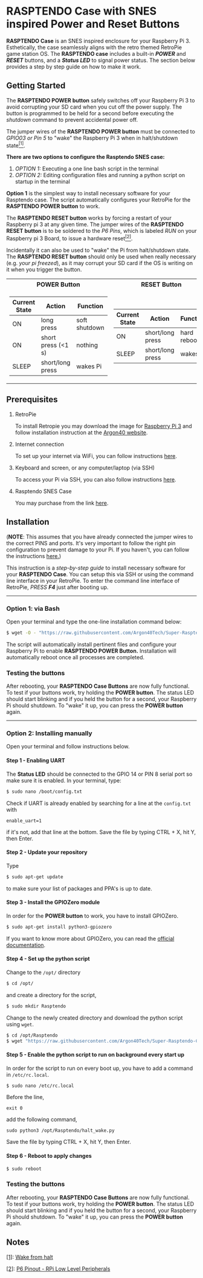 # RASPTENDO Case with SNES inspired Power and Reset Buttons

**RASPTENDO Case** is an SNES inspired enclosure for your Raspberry Pi 3. Esthetically, the case seamlessly aligns with the retro themed RetroPie game station OS. The **RASPTENDO case** includes a built-in ***POWER*** and ***RESET*** buttons, and a ***Status LED*** to signal power status. The section below provides a step by step guide on how to make it work.


## Getting Started

The **RASPTENDO POWER button** safely switches off your Raspberry Pi 3 to avoid corrupting your SD card when you cut off the power supply. The button is programmed to be held for a second before executing the *shutdown* command to prevent accidental power off.

The jumper wires of the **RASPTENDO POWER button** must be connected to *GPIO03 or Pin 5* to "wake" the Raspberry Pi 3 when in halt/shutdown state<a href="#note1"><sup>[1]</sup></a>.

**There are two options to configure the Rasptendo SNES case:**
1. *OPTION 1:* Executing a one line bash script in the terminal
2. *OPTION 2:* Editing configuration files and running a python script on startup in the terminal

**Option 1** is the simplest way to install necessary software for your Rasptendo case. The script automatically configures your RetroPie for the **RASPTENDO POWER button** to work.

The **RASPTENDO RESET button** works by forcing a restart of your Raspberry pi 3 at any given time. The jumper wires of the **RASPTENDO RESET button** is to be soldered to the *P6 Pins*, which is labeled *RUN* on your Raspberry pi 3 Board, to issue a hardware reset<a href="#note2"><sup>[2]</sup></a>.

Incidentally it can also be used to "wake" the Pi from halt/shutdown state. The **RASPTENDO RESET button** should only be used when really necessary (e.g. *your pi freezed*), as it may corrupt your SD card if the OS is writing on it when you trigger the button.

<table>
<tr><th>POWER Button</th><th>RESET Button</th></tr>
<tr><td>
      
| Current State | Action             | Function               | 
|---------------|--------------------|------------------------|
| ON            | long press         | soft shutdown          |
| ON            | short press (<1 s) | nothing                |
| SLEEP         | short/long press   | wakes Pi               |

</td><td>

| Current State | Action             | Function               |
|---------------|--------------------|------------------------|
| ON            | short/long press   | hard reboot            |
| SLEEP         | short/long press   | wakes Pi               |

</td></tr> </table>


## Prerequisites
1. RetroPie

      To install Retropie you may download the image for [Raspberry Pi 3](https://github.com/RetroPie/RetroPie-Setup/releases/download/4.2/retropie-4.2-rpi2_rpi3.img.gz "RetroPie for version RPi 2/3") and follow installation instruction at the [Argon40 website](https://www.argon40.com/resources/install-retropie-in-raspberry-pi-3-and-play-your-first-retro-game/ "RetroPie installation instructions").

2. Internet connection

      To set up your internet via WiFi, you can follow instructions [here](https://www.argon40.com/resources/how-to-enable-your-raspberry-pi-3-wifi-via-terminal/ "RetroPie WiFi Setup").

3. Keyboard and screen, or any computer/laptop (via SSH)

      To access your Pi via SSH, you can also follow instructions [here](https://www.argon40.com/resources/how-to-enable-ssh-in-your-raspberry-pi-3/ "Raspberry Pi SSH Setup").

4. Rasptendo SNES Case

      You may purchase from the link [here](https://www.argon40.com "Rasptendo SNES Case").

## Installation
(**NOTE**: This assumes that you have already connected the jumper wires to the correct PINS and ports.
It's very important to follow the right pin configuration to prevent damage to your Pi.
If you haven't, you can follow the instructions [here.](http://www.argon40.com/resources/setting-up-your-rasptendo-case/))

This instruction is a *step-by-step guide* to install necessary software for your **RASPTENDO Case**.
You can setup this via SSH or using the command line interface in your RetroPie. To enter the command line interface of RetroPie, *PRESS* ***F4*** just after booting up.

----------
### Option 1: via Bash
Open your terminal and type the one-line installation command below:
```bash
$ wget -O - "https://raw.githubusercontent.com/Argon40Tech/Super-Rasptendo-Case-Power-Switch/master/install.sh" | sudo bash
```
The script will automatically install pertinent files and configure your Raspberry Pi to enable **RASPTENDO POWER Button.**
Installation will automatically reboot once all processes are completed.

### Testing the buttons
After rebooting, your **RASPTENDO Case Buttons** are now fully functional. To test if your buttons work, try holding the **POWER button**. The status LED should start blinking and if you held the button for a second, your Raspberry Pi should shutdown. To "wake" it up, you can press the **POWER button** again.

----------

### Option 2: Installing manually
Open your terminal and follow instructions below.

#### Step 1 - Enabling UART
The **Status LED** should be connected to the GPIO 14 or PIN 8 serial port so make sure it is enabled.
In your terminal, type:

```bash
$ sudo nano /boot/config.txt
```
Check if UART is already enabled by searching for a line at the ```config.txt``` with
```
enable_uart=1
```
if it's not, add that line at the bottom. Save the file by typing CTRL + X, hit Y, then Enter.

#### Step 2 - Update your repository
Type
```bash
$ sudo apt-get update
```
to make sure your list of packages and PPA's is up to date.

#### Step 3 - Install the GPIOZero module
In order for the **POWER button** to work, you have to install GPIOZero.
```bash
$ sudo apt-get install python3-gpiozero
```
If you want to know more about GPIOZero, you can read the [official documentation](https://gpiozero.readthedocs.io/en/stable/ "gpiozero documentation").

#### Step 4 - Set up the python script
Change to the ```/opt/``` directory
```bash
$ cd /opt/
```
and create a directory for the script,
```bash
$ sudo mkdir Rasptendo
```
Change to the newly created directory and download the python script using ```wget```.
```bash
$ cd /opt/Rasptendo
$ wget "https://raw.githubusercontent.com/Argon40Tech/Super-Rasptendo-Case-Power-Switch/master/halt_wake.py"
```

#### Step 5 - Enable the python script to run on background every start up
In order for the script to run on every boot up, you have to add a command in ```/etc/rc.local```.
```bash
$ sudo nano /etc/rc.local
```
Before the line,
```
exit 0
```
add the following command,
```
sudo python3 /opt/Rasptendo/halt_wake.py
```
Save the file by typing CTRL + X, hit Y, then Enter.

#### Step 6 - Reboot to apply changes
```bash
$ sudo reboot
```

### Testing the buttons
After rebooting, your **RASPTENDO Case Buttons** are now fully functional. To test if your buttons work, try holding the **POWER button**. The status LED should start blinking and if you held the button for a second, your Raspberry Pi should shutdown. To "wake" it up, you can press the **POWER button** again.

## Notes
<a id="note1" href="#note1">[1]</a>: [Wake from halt](https://www.raspberrypi.org/forums/viewtopic.php?f=29&t=24682 "raspberrypi.org")

<a id="note2" href="#note2">[2]</a>: [P6 Pinout - RPi Low Level Peripherals](http://elinux.org/RPi_Low-level_peripherals#P6_header "elinux.org")

